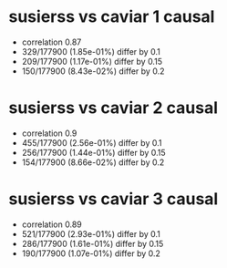 # susierss vs caviar  1 causal

- correlation 0.87
- 329/177900 (1.85e-01%) differ by 0.1
- 209/177900 (1.17e-01%) differ by 0.15
- 150/177900 (8.43e-02%) differ by 0.2


# susierss vs caviar  2 causal

- correlation 0.9
- 455/177900 (2.56e-01%) differ by 0.1
- 256/177900 (1.44e-01%) differ by 0.15
- 154/177900 (8.66e-02%) differ by 0.2


# susierss vs caviar  3 causal

- correlation 0.89
- 521/177900 (2.93e-01%) differ by 0.1
- 286/177900 (1.61e-01%) differ by 0.15
- 190/177900 (1.07e-01%) differ by 0.2


